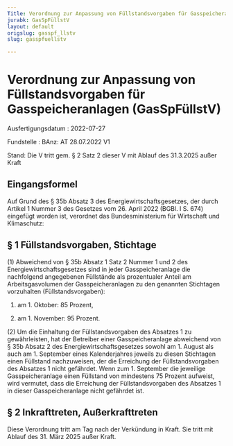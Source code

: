 ```yaml
---
Title: Verordnung zur Anpassung von Füllstandsvorgaben für Gasspeicheranlagen
jurabk: GasSpFüllstV
layout: default
origslug: gasspf_llstv
slug: gasspfuellstv

---
```


# Verordnung zur Anpassung von Füllstandsvorgaben für Gasspeicheranlagen (GasSpFüllstV)

Ausfertigungsdatum
:   2022-07-27

Fundstelle
:   BAnz: AT 28.07.2022 V1

Stand: Die V tritt gem. § 2 Satz 2 dieser V mit Ablauf des 31.3.2025 außer Kraft

## Eingangsformel

Auf Grund des § 35b Absatz 3 des Energiewirtschaftsgesetzes, der durch Artikel 1 Nummer 3 des Gesetzes vom 26. April 2022 (BGBl. I S. 674) eingefügt worden ist, verordnet das Bundesministerium für Wirtschaft und Klimaschutz:


## § 1 Füllstandsvorgaben, Stichtage

(1) Abweichend von § 35b Absatz 1 Satz 2 Nummer 1 und 2 des Energiewirtschaftsgesetzes sind in jeder Gasspeicheranlage die nachfolgend angegebenen Füllstände als prozentualer Anteil am Arbeitsgasvolumen der Gasspeicheranlagen zu den genannten Stichtagen vorzuhalten (Füllstandsvorgaben):

1.  am 1. Oktober: 85 Prozent,


2.  am 1. November: 95 Prozent.




(2) Um die Einhaltung der Füllstandsvorgaben des Absatzes 1 zu gewährleisten, hat der Betreiber einer Gasspeicheranlage abweichend von § 35b Absatz 2 des Energiewirtschaftsgesetzes sowohl am 1. August als auch am 1. September eines Kalenderjahres jeweils zu diesen Stichtagen einen Füllstand nachzuweisen, der die Erreichung der Füllstandsvorgaben des Absatzes 1 nicht gefährdet. Wenn zum 1. September die jeweilige Gasspeicheranlage einen Füllstand von mindestens 75 Prozent aufweist, wird vermutet, dass die Erreichung der Füllstandsvorgaben des
Absatzes 1              in dieser Gasspeicheranlage nicht gefährdet ist.


## § 2 Inkrafttreten, Außerkrafttreten

Diese Verordnung tritt am Tag nach der Verkündung in Kraft. Sie tritt mit Ablauf des 31. März 2025 außer Kraft.

